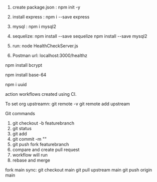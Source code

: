 
1. create package.json :
npm init -y

2. install express :
 npm i --save express

3. mysql : 
npm i mysql2

4. sequelize:
npm install --save sequelize
npm install --save mysql2

5. run:
node HealthCheckServer.js

6. Postman url:
localhost:3000/healthz

npm install bcrypt

npm install base-64

npm i uuid

action workflows created using CI. 


To set org upstreamn:
git remote -v
git remote add upstream

Git commands
1. git checkout -b featurebranch
2. git status
3. git add
4. git commit -m ""
5. git push fork featurebranch
6. compare and create pull request
7. workflow will run
8. rebase and merge

fork main sync:
git checkout main
git pull upstream main
git push origin main
